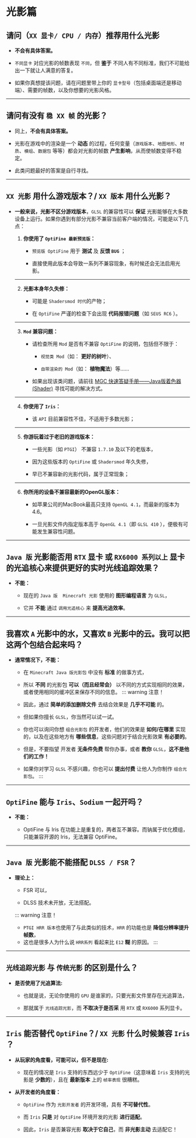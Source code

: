 # 光影篇

## 请问（`XX 显卡/ CPU / 内存`）推荐用什么光影

- **不会有具体答案。** 

- `不同显卡` 对应光影的帧数表现 `不同`，但 **鉴于** 不同人有不同标准，我们不可能给出一下就让人满意的答复。

- 如果你真想提该问题，请在问题里带上你的 `显卡型号`（包括桌面端还是移动端）、需要的帧数，以及你想要的光影风格。

---

## 请问有没有 `稳 XX 帧` 的光影？

- 同上，**不会有具体答案。**

- 光影在游戏中的渲染是一个 **动态** 的过程，任何变量（`游戏版本`、`地图地形`、`材质`、`模组`、`数据包` 等等）都会对光影的帧数 **产生影响**，从而使帧数变得不稳定。

- 此类问题最好的答案是自行寻找。

---

## `XX 光影` 用什么游戏版本？/ `XX 版本` 用什么光影？

- **一般来说，光影不区分游戏版本**，`GLSL` 的兼容性可以 **保证** 光影能够在大多数设备上运行。如果你遇到有部分光影不兼容当前客户端的情况，可能是以下几点：

  1. **你使用了 `OptiFine 最新预览版`：**
  
     - `预览版 OptiFine` 用于 **测试** 及 **反馈 `BUG`** ；
     
     - 直接使用此版本会导致一系列不兼容现象，有时候还会无法启用光影。
  ---
  2. **光影本身年久失修：**
  
     - 可能是 `Shadersmod 时代`的产物；
     
     - 在 `OptiFine` 严谨的检查下会出现 **代码报错问题**（如 `SEUS RC6` ）。
  ---
  3. **`Mod` 兼容问题：**
  
     - 请检查所用 `Mod` 是否有不兼容 `OptiFine` 的说明，包括但不限于：

       - `视觉类 Mod`（如： **更好的树叶**）、

       - `自带渲染的 Mod`（如： **植物魔法**）等……
       
     - 如果出现该类问题，请前往 [MGC 快速答疑手册——Java版着色器(Shader)](https://mgchelp.yuque.com/rfigvp/bzn947/ggd9ms) 寻找可能的解决方式。
  ---
  4. **你使用了 `Iris`：**
  
     - 该 `API` 目前兼容性不佳，不适用于多数光影；
  ---
  5. **你游玩着过于老旧的游戏版本：** 
  
     - 一些光影（如 `PTGI`） 不兼容 `1.7.10` 及以下的老版本，
     
     - 因为这些版本的 `OptiFine` 或 `Shadersmod` 年久失修，
     
     - 早已不兼容新的光影代码，属于正常现象；
  ---
  6. **你所用的设备不兼容最新的OpenGL版本：**
  
     - 如苹果公司的MacBook最高只支持 `OpenGL 4.1`，而最新的版本为4.6。
     
     - 一旦光影文件内指定版本高于 `OpenGL 4.1`（即 `GLSL 410` ），便极有可能发生兼容性问题。

---

## `Java 版` 光影能否用 `RTX` 显卡 或 `RX6000 系列以上` 显卡的光追核心来提供更好的实时光线追踪效果？

- **不能：**

  - 现在的 `Java 版  Minecraft 光影` 使用的 **图形编程语言** 为 `GLSL`，
  
  - 它并 **不能** 通过 `调用光追核心` 来 **提高光追效率**。

---

## 我喜欢 `A` 光影中的水，又喜欢 `B` 光影中的云。我可以把这两个包结合起来吗？

- **通常情况下，不能：** 

  - 在 `Minecraft Java 版光影包` 中没有 **标准** 的做事方式，
  
  - 所以 **不同** 的光影包 **可以（而且经常会）** 以不同的方式实现相同的效果，或者使用相同的缓冲区来保存不同的信息。
  ::: warning 注意！
  - 因此，通过 **简单的添加删除文件** 去结合效果是 **几乎不可能** 的。
  - 但如果你擅长 `GLSL`，你当然可以试一试。 
  - 你也可以询问你想 `组合光影包` 的开发者，他们的效果是 **如何/在哪里** 实现的，以及在这些地方有 **哪些信息**，这些问题对于结合光影效果 **有必要的**。
  - 但是，不要指望 开发者 **无条件免费** 帮你办事，或者 **教你** `GLSL`，**这不是他们的工作！**
  - 如果你对学习 `GLSL` 不感兴趣，你也可以 **提出付费** 让他人为你制作 `组合光影包`。
  :::

---

## `OptiFine` 能与 `Iris`、`Sodium` 一起开吗？

- **不能：**

  - OptiFine 与 Iris 在功能上是重复的，两者互不兼容。而钠属于优化模组，只能兼容开源的 Iris，无法兼容 OptiFine。

---

## `Java 版` 光影能不能搭配 `DLSS / FSR`？

- **理论上：** 

  - FSR 可以，
  
  - DLSS 技术未开放，无法搭配。

  ::: warning 注意！
  - `PTGI HRR 版本`也使用了与此类似的技术，`HRR` 的功能也是 **降低分辨率提升帧数**，
  - 这也是很多人为什么说 `HRR系列` 看起来比 `E12` **糊** 的原因。
  :::

---

## `光线追踪光影` 与 `传统光影` 的区别是什么？

- **是否使用了光追算法:** 

  - 也就是说，无论你使用的 `GPU` 是谁家的，只要光影文件里存在光追算法，
  
  - 那就属于 `光线追踪光影`，而 **不取决于是否采** 用 `RTX` 或 `RX6000` 系列显卡。

---

## `Iris` 能否替代 `OptiFine`？/ `XX 光影` 什么时候兼容 `Iris` ？

- **从玩家的角度看，可能可以，但不是现在:**

  - 现在的情况是 `Iris` 支持的东西远少于 `OptiFine`（这意味着 `Iris` 支持的光影是 **少数的**），且在 **最新版本** 上的 `帧率表现` 很糟糕。

- **从开发者的角度看：**

  - `OptiFine` 作为 `光影开发者` 的开发环境，具有 **不可替代性**。
  
  - 而 `Iris` **只是** 对 `OptiFine` 环境开发的光影 **进行适配**。
  
  - 因此，`Iris` 是否兼容光影 **取决于它自己**，而 **非光影主动** 去适配它！
